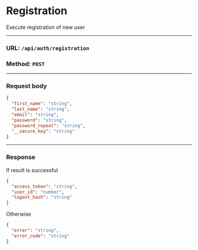 # Registration

Execute registration of new user

---
### URL: `/api/auth/registration`
### Method: `POST`
---

### Request body
```json
{
  "first_name": "string",
  "last_name": "string",
  "email": "string",
  "password": "string",
  "password_repeat": "string",
  "__secure_key": "string"
}
```
---


### Response
If result is successful
```json
{
  "access_token": "string",
  "user_id": "number",
  "logout_hash": "string"
}
```

Otherwise
```json
{
  "error": "string",
  "error_code": "string"
}
```